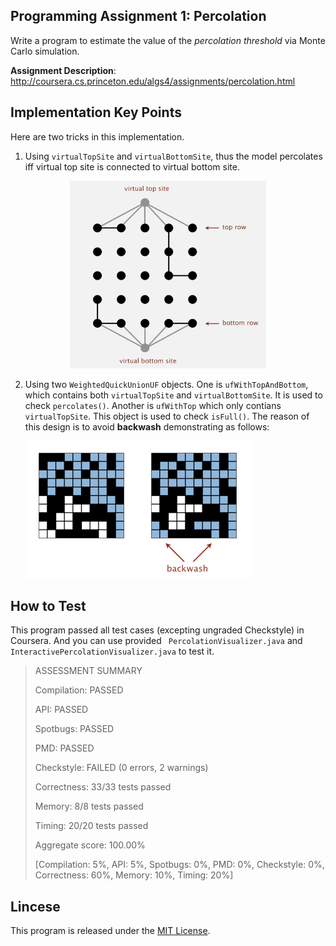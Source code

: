 ## Programming Assignment 1: Percolation

Write a program to estimate the value of the *percolation threshold* via Monte Carlo simulation.

**Assignment Description**: http://coursera.cs.princeton.edu/algs4/assignments/percolation.html

 ## Implementation Key Points

Here are two tricks in this implementation.

1. Using `virtualTopSite` and `virtualBottomSite`, thus the model percolates iff virtual top site is connected to virtual bottom site.
  <p align="center">
    <img src="./img/virtual_sites.png" height="300px" />
  </p>

2. Using two `WeightedQuickUnionUF` objects. One is `ufWithTopAndBottom`, which contains both `virtualTopSite` and `virtualBottomSite`.  It is used to check `percolates()`. Another is `ufWithTop` which only contians `virtualTopSite`. This object is used to check `isFull()`. The reason of this design is to avoid **backwash** demonstrating as follows:

   ![backwash](./img/percolation-backwash.png)

## How to Test

This program passed all test cases (excepting ungraded Checkstyle) in Coursera. And you can use provided ` PercolationVisualizer.java` and `InteractivePercolationVisualizer.java` to test it.

> ASSESSMENT SUMMARY
>
> Compilation:  PASSED
>
> API:          PASSED
>
> Spotbugs:     PASSED
>
> PMD:          PASSED
>
> Checkstyle:   FAILED (0 errors, 2 warnings)
>
> Correctness:  33/33 tests passed
>
> Memory:       8/8 tests passed
>
> Timing:       20/20 tests passed
>
> Aggregate score: 100.00%
>
> [Compilation: 5%, API: 5%, Spotbugs: 0%, PMD: 0%, Checkstyle: 0%, Correctness: 60%, Memory: 10%, Timing: 20%]

## Lincese

This program is released under the [MIT License](https://opensource.org/licenses/MIT).


